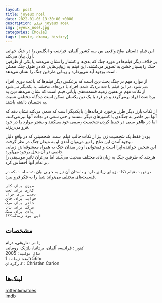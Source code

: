 ```yaml
---
layout: post
title: joyeux noel
date: 2022-01-06 13:30:00 +0000
description: فیلم joyeux noel
img: joyeux_noel.jpg
categories: [Movie]
tags: [movie, drama, history]
---
```


این فیلم داستان صلح واقعی بین سه کشور آلمان، فرانسه و انگلیس را در جنگ جهانی اول بیان می‌کند.  
بر خلاف دیگر فیلم‌ها در مورد جنگ که بدی‌ها و کشتار را نشان می‌دهند یا یکی از طرفین جنگ را بسیار خشن به تصویر می‌کشند، این فیلم به زیبایی‌هایی که در طول جنگ ممکن است بوجود آید می‌پردازد و زیبایی طرفین جنگ را نشان می‌دهد.  

از موارد مهم در جنگ بحث دین است که برعکس دیگر فیلم‌ها که باعث دوری افراد می‌شود، در این فیلم باعث نزدیک شدن افراد با دین‌های مختلف به یکدیگر می‌شود.  
از نکات مهم در همین زمینه قسمت‌های پایانی فیلم است که نشان می‌دهد دین به برداشت افراد برمی‌گردد و دو فرد با یک دین یکسان ممکن است دیدگاه مختلفی نسبت به دشمنان داشته باشند.  

از نکات بارز دیگر طرز برخورد فرماندهان با یکدیگر است که سعی می‌کند نشان دهد که آنها نیز حاضر به جنگیدن با کشورهای دیگر نیستند و حتی سعی در نجات آنها نیز می‌کنند، اما در ظاهر سعی در حفظ کردن شخصیت رسمی خود می‌کنند و بیشتر موارد را در خود فرو می‌ریزند.  

بودن فقط یک شخصیت زن نیز از نکات جالب فیلم است، شخصیتی که در واقع دلیل بوجود آمدن این صلح را نیز می‌توان آمدن او به میدان جنگ در نظر گرفت.  
این شخص خواننده اپرا است و همخوانی او در میدان جنگ به همراه معشوقه‌اش زیبایی خاصی در آن محل بوجود می‌آورد.  
هرچند که طرفین جنگ به زبان‌های مختلف صحبت می‌کنند اما می‌توان تاثیر موسیقی را بر تمام آنها احساس کرد.  

در نهایت فیلم نکات زیبای زیادی دارد و داستان آن نیز به خوبی بیان شده است که در قسمت‌های مختلف می‌تواند شما را به فکر فرو ببرد.  

```
میزی برای کار  
کاری برای تخت  
تختی برای خواب  
خوابی برای جان  
جانی برای مرگ  
مرگی برای یاد  
یادی برای سنگ  
این بود زندگی؟؟؟  
```

## مشخصات

`ژانر` : تاریخی، درام  
`کشور` : فرانسه، آلمان، بریتانیا، بلژیک، رومانی  
`سال تولید` : 2005  
`مدت زمان` : 1h 56m  
`کارگردان` : Christian Carion  

## لینک‌ها

[rottentomatoes](https://www.rottentomatoes.com/m/joyeux_noel)  
[imdb](https://www.imdb.com/title/tt0424205/)